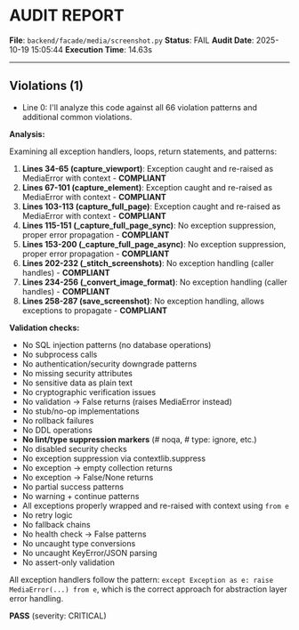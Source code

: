 # AUDIT REPORT

**File**: `backend/facade/media/screenshot.py`
**Status**: FAIL
**Audit Date**: 2025-10-19 15:05:44
**Execution Time**: 14.63s

---

## Violations (1)

- Line 0: I'll analyze this code against all 66 violation patterns and additional common violations.

**Analysis:**

Examining all exception handlers, loops, return statements, and patterns:

1. **Lines 34-65 (capture_viewport)**: Exception caught and re-raised as MediaError with context - **COMPLIANT**
2. **Lines 67-101 (capture_element)**: Exception caught and re-raised as MediaError with context - **COMPLIANT**
3. **Lines 103-113 (capture_full_page)**: Exception caught and re-raised as MediaError with context - **COMPLIANT**
4. **Lines 115-151 (_capture_full_page_sync)**: No exception suppression, proper error propagation - **COMPLIANT**
5. **Lines 153-200 (_capture_full_page_async)**: No exception suppression, proper error propagation - **COMPLIANT**
6. **Lines 202-232 (_stitch_screenshots)**: No exception handling (caller handles) - **COMPLIANT**
7. **Lines 234-256 (_convert_image_format)**: No exception handling (caller handles) - **COMPLIANT**
8. **Lines 258-287 (save_screenshot)**: No exception handling, allows exceptions to propagate - **COMPLIANT**

**Validation checks:**
- No SQL injection patterns (no database operations)
- No subprocess calls
- No authentication/security downgrade patterns
- No missing security attributes
- No sensitive data as plain text
- No cryptographic verification issues
- No validation → False returns (raises MediaError instead)
- No stub/no-op implementations
- No rollback failures
- No DDL operations
- **No lint/type suppression markers** (# noqa, # type: ignore, etc.)
- No disabled security checks
- No exception suppression via contextlib.suppress
- No exception → empty collection returns
- No exception → False/None returns
- No partial success patterns
- No warning + continue patterns
- All exceptions properly wrapped and re-raised with context using `from e`
- No retry logic
- No fallback chains
- No health check → False patterns
- No uncaught type conversions
- No uncaught KeyError/JSON parsing
- No assert-only validation

All exception handlers follow the pattern: `except Exception as e: raise MediaError(...) from e`, which is the correct approach for abstraction layer error handling.

**PASS**
 (severity: CRITICAL)
